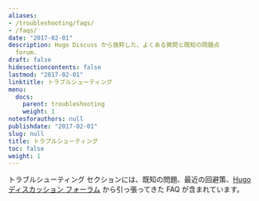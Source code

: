 ```yaml
---
aliases:
- /troubleshooting/faqs/
- /faqs/
date: "2017-02-01"
description: Hugo Discuss から抜粋した、よくある質問と既知の問題点
  forum.
draft: false
hidesectioncontents: false
lastmod: "2017-02-01"
linktitle: トラブルシューティング
menu:
  docs:
    parent: troubleshooting
    weight: 1
notesforauthors: null
publishdate: "2017-02-01"
slug: null
title: トラブルシューティング
toc: false
weight: 1
---
```


トラブルシューティング セクションには、既知の問題、最近の回避策、[Hugo ディスカッション フォーラム][forum] から引っ張ってきた FAQ が含まれています。

[forum]: https://discourse.gohugo.io
